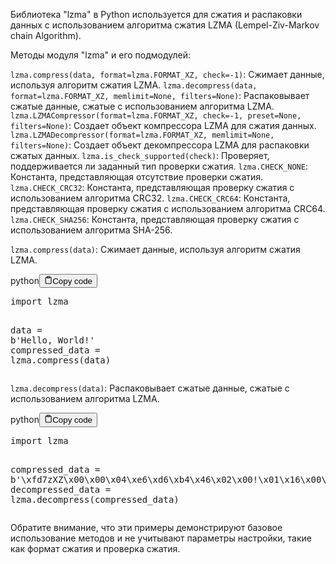 <p>Библиотека "lzma" в Python используется для сжатия и распаковки данных
с использованием алгоритма сжатия LZMA (Lempel-Ziv-Markov chain Algorithm).</p>
<p>Методы модуля "lzma" и его подмодулей:</p>
<p><code>lzma.compress(data, format=lzma.FORMAT_XZ, check=-1)</code>: Сжимает данные, используя алгоритм сжатия LZMA.
<code>lzma.decompress(data, format=lzma.FORMAT_XZ, memlimit=None, filters=None)</code>: Распаковывает сжатые данные, сжатые с использованием алгоритма LZMA.
<code>lzma.LZMACompressor(format=lzma.FORMAT_XZ, check=-1, preset=None, filters=None)</code>: Создает объект компрессора LZMA для сжатия данных.
<code>lzma.LZMADecompressor(format=lzma.FORMAT_XZ, memlimit=None, filters=None)</code>: Создает объект декомпрессора LZMA для распаковки сжатых данных.
<code>lzma.is_check_supported(check)</code>: Проверяет, поддерживается ли заданный тип проверки сжатия.
<code>lzma.CHECK_NONE</code>: Константа, представляющая отсутствие проверки сжатия.
<code>lzma.CHECK_CRC32</code>: Константа, представляющая проверку сжатия с использованием алгоритма CRC32.
<code>lzma.CHECK_CRC64</code>: Константа, представляющая проверку сжатия с использованием алгоритма CRC64.
<code>lzma.CHECK_SHA256</code>: Константа, представляющая проверку сжатия с использованием алгоритма SHA-256.</p>
<p><code>lzma.compress(data)</code>: Сжимает данные, используя алгоритм сжатия LZMA.</p>
<div class="code-element"><div class="lang-line"><text>python</text><button class="copy-button" id="codee7c3a188eed47e0bdaa4297e94164c3ab" onclick="copyCode(codee7c3a188eed47e0bdaa4297e94164c3a, codee7c3a188eed47e0bdaa4297e94164c3ab)"><svg stroke="currentColor" fill="none" stroke-width="2" viewBox="0 0 24 24" stroke-linecap="round" stroke-linejoin="round" class="h-4 w-4" height="1em" width="1em" xmlns="http://www.w3.org/2000/svg"><path d="M16 4h2a2 2 0 0 1 2 2v14a2 2 0 0 1-2 2H6a2 2 0 0 1-2-2V6a2 2 0 0 1 2-2h2"></path><rect x="8" y="2" width="8" height="4" rx="1" ry="1"></rect></svg><text>Copy code</text></button></div><div class="code" id="codee7c3a188eed47e0bdaa4297e94164c3a"><div class="highlight"><pre><span></span><span class="kn">import</span> <span class="nn">lzma</span>

<span class="n">data</span> <span class="o">=</span> <span class="sa">b</span><span class="s1">&#39;Hello, World!&#39;</span>
<span class="n">compressed_data</span> <span class="o">=</span> <span class="n">lzma</span><span class="o">.</span><span class="n">compress</span><span class="p">(</span><span class="n">data</span><span class="p">)</span>
</pre></div></div></div>

<p><code>lzma.decompress(data)</code>: Распаковывает сжатые данные, сжатые с использованием алгоритма LZMA.</p>
<div class="code-element"><div class="lang-line"><text>python</text><button class="copy-button" id="coded0faf8f654a7b1a6ec3c5910178cfb54b" onclick="copyCode(coded0faf8f654a7b1a6ec3c5910178cfb54, coded0faf8f654a7b1a6ec3c5910178cfb54b)"><svg stroke="currentColor" fill="none" stroke-width="2" viewBox="0 0 24 24" stroke-linecap="round" stroke-linejoin="round" class="h-4 w-4" height="1em" width="1em" xmlns="http://www.w3.org/2000/svg"><path d="M16 4h2a2 2 0 0 1 2 2v14a2 2 0 0 1-2 2H6a2 2 0 0 1-2-2V6a2 2 0 0 1 2-2h2"></path><rect x="8" y="2" width="8" height="4" rx="1" ry="1"></rect></svg><text>Copy code</text></button></div><div class="code" id="coded0faf8f654a7b1a6ec3c5910178cfb54"><div class="highlight"><pre><span></span><span class="kn">import</span> <span class="nn">lzma</span>

<span class="n">compressed_data</span> <span class="o">=</span> <span class="sa">b</span><span class="s1">&#39;</span><span class="se">\xfd</span><span class="s1">7zXZ</span><span class="se">\x00\x00\x04\xe6\xd6\xb4\x46\x02\x00</span><span class="s1">!</span><span class="se">\x01\x16\x00\x00\x00</span><span class="s1">t/</span><span class="se">\xe5\xfd\x01\x00\x00\x00\xff\xff</span><span class="s1">&#39;</span>
<span class="n">decompressed_data</span> <span class="o">=</span> <span class="n">lzma</span><span class="o">.</span><span class="n">decompress</span><span class="p">(</span><span class="n">compressed_data</span><span class="p">)</span>
</pre></div></div></div>

<p>Обратите внимание, что эти примеры демонстрируют базовое использование методов
и не учитывают параметры настройки, такие как формат сжатия и проверка сжатия.</p>